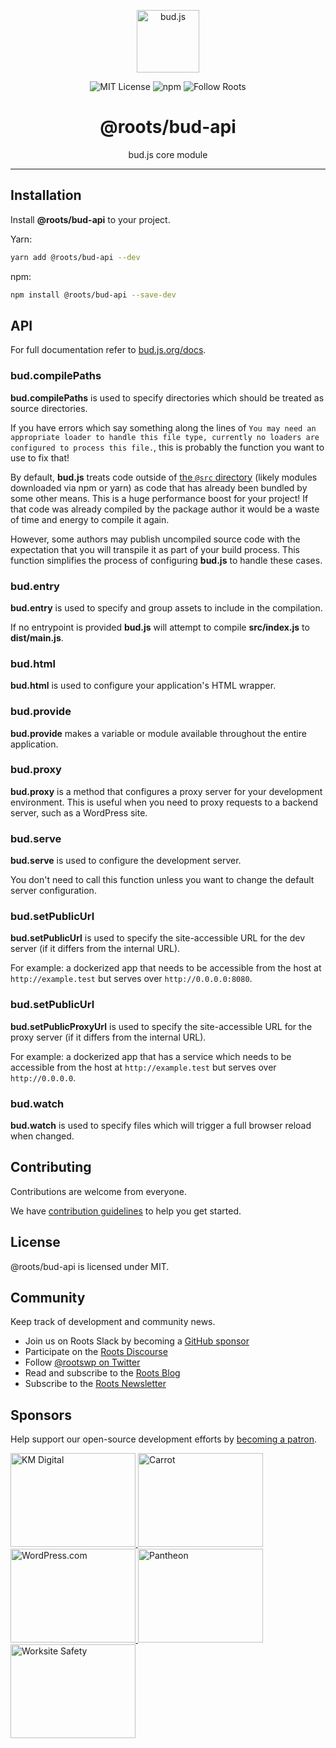 <p align="center"><img src="https://cdn.roots.io/app/uploads/logo-bud.svg" height="100" alt="bud.js" /></p>

<p align="center">
  <img alt="MIT License" src="https://img.shields.io/github/license/roots/bud?color=%23525ddc&style=flat-square" />
  <img alt="npm" src="https://img.shields.io/npm/v/@roots/bud.svg?color=%23525ddc&style=flat-square" />
  <img alt="Follow Roots" src="https://img.shields.io/twitter/follow/rootswp.svg?color=%23525ddc&style=flat-square" />
</p>

<h1 align="center"><strong>@roots/bud-api</strong></h1>

<p align="center">
  bud.js core module
</p>

---

## Installation

Install **@roots/bud-api** to your project.

Yarn:

```sh
yarn add @roots/bud-api --dev
```

npm:

```sh
npm install @roots/bud-api --save-dev
```

## API

For full documentation refer to [bud.js.org/docs](https://bud.js.org/docs).

### bud.compilePaths

**bud.compilePaths** is used to specify directories which should be treated as source directories.

If you have errors which say something along the lines of `You may need an appropriate loader to handle this file type, currently no
loaders are configured to process this file.`, this is probably the function you want to use to fix that!

By default, **bud.js** treats code outside of [the `@src` directory](https://bud.js.org/docs/bud.path) (likely modules downloaded via npm or yarn) as code that has already been bundled by some other means. This is a huge performance boost for your project! If that code was already compiled by the package author it would be a waste of time and energy to compile it again.

However, some authors may publish uncompiled source code with the expectation that you will transpile it as part of your build process. This function simplifies the process of configuring **bud.js** to handle these cases.

### bud.entry

**bud.entry** is used to specify and group assets to include in the compilation.

If no entrypoint is provided **bud.js** will attempt to compile **src/index.js** to **dist/main.js**.

### bud.html

**bud.html** is used to configure your application's HTML wrapper.

### bud.provide

**bud.provide** makes a variable or module available throughout the entire application.

### bud.proxy

**bud.proxy** is a method that configures a proxy server for your development environment. This is useful when you need to proxy requests to a backend server, such as a WordPress site.

### bud.serve

**bud.serve** is used to configure the development server.

You don't need to call this function unless you want to change the default server configuration.

### bud.setPublicUrl

**bud.setPublicUrl** is used to specify the site-accessible URL for the dev server (if it differs from the internal URL).

For example: a dockerized app that needs to be accessible from the host at `http://example.test` but serves over `http://0.0.0.0:8080`.

### bud.setPublicUrl

**bud.setPublicProxyUrl** is used to specify the site-accessible URL for the proxy server (if it differs from the internal URL).

For example: a dockerized app that has a service which needs to be accessible from the host at `http://example.test` but serves over `http://0.0.0.0`.

### bud.watch

**bud.watch** is used to specify files which will trigger a full browser reload when changed.

## Contributing

Contributions are welcome from everyone.

We have [contribution guidelines](https://github.com/roots/guidelines/blob/master/CONTRIBUTING.md) to help you get started.

## License

@roots/bud-api is licensed under MIT.

## Community

Keep track of development and community news.

- Join us on Roots Slack by becoming a [GitHub
  sponsor](https://github.com/sponsors/roots)
- Participate on the [Roots Discourse](https://discourse.roots.io/)
- Follow [@rootswp on Twitter](https://twitter.com/rootswp)
- Read and subscribe to the [Roots Blog](https://roots.io/blog/)
- Subscribe to the [Roots Newsletter](https://roots.io/subscribe/)

## Sponsors

Help support our open-source development efforts by [becoming a patron](https://www.patreon.com/rootsdev).

<a href="https://k-m.com/">
<img src="https://cdn.roots.io/app/uploads/km-digital.svg" alt="KM Digital" width="200" height="150"/>
</a>
<a href="https://carrot.com/">
<img src="https://cdn.roots.io/app/uploads/carrot.svg" alt="Carrot" width="200" height="150"/>
</a>
<a href="https://wordpress.com/">
<img src="https://cdn.roots.io/app/uploads/wordpress.svg" alt="WordPress.com" width="200" height="150"/>
</a>
<a href="https://pantheon.io/">
<img src="https://cdn.roots.io/app/uploads/pantheon.svg" alt="Pantheon" width="200" height="150"/>
</a>
<a href="https://worksitesafety.ca/careers/">
<img src="https://cdn.roots.io/app/uploads/worksite-safety.svg" alt="Worksite Safety" width="200" height="150"/>
</a>
